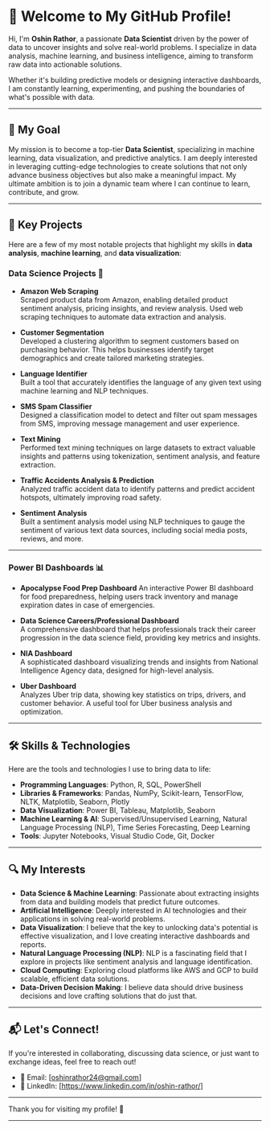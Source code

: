 # 👋 Welcome to My GitHub Profile!

Hi, I'm **Oshin Rathor**, a passionate **Data Scientist** driven by the power of data to uncover insights and solve real-world problems. I specialize in data analysis, machine learning, and business intelligence, aiming to transform raw data into actionable solutions.

Whether it's building predictive models or designing interactive dashboards, I am constantly learning, experimenting, and pushing the boundaries of what's possible with data.

---

## 🎯 My Goal

My mission is to become a top-tier **Data Scientist**, specializing in machine learning, data visualization, and predictive analytics. I am deeply interested in leveraging cutting-edge technologies to create solutions that not only advance business objectives but also make a meaningful impact. My ultimate ambition is to join a dynamic team where I can continue to learn, contribute, and grow.

---

## 🚀 Key Projects

Here are a few of my most notable projects that highlight my skills in **data analysis**, **machine learning**, and **data visualization**:

### **Data Science Projects** 🧠

- **Amazon Web Scraping**  
  Scraped product data from Amazon, enabling detailed product sentiment analysis, pricing insights, and review analysis. Used web scraping techniques to automate data extraction and analysis.

- **Customer Segmentation**  
  Developed a clustering algorithm to segment customers based on purchasing behavior. This helps businesses identify target demographics and create tailored marketing strategies.

- **Language Identifier**  
  Built a tool that accurately identifies the language of any given text using machine learning and NLP techniques.

- **SMS Spam Classifier**  
  Designed a classification model to detect and filter out spam messages from SMS, improving message management and user experience.

- **Text Mining**  
  Performed text mining techniques on large datasets to extract valuable insights and patterns using tokenization, sentiment analysis, and feature extraction.

- **Traffic Accidents Analysis & Prediction**  
  Analyzed traffic accident data to identify patterns and predict accident hotspots, ultimately improving road safety.

- **Sentiment Analysis**  
  Built a sentiment analysis model using NLP techniques to gauge the sentiment of various text data sources, including social media posts, reviews, and more.

---

### **Power BI Dashboards** 📊

- **Apocalypse Food Prep Dashboard** 
  An interactive Power BI dashboard for food preparedness, helping users track inventory and manage expiration dates in case of emergencies.

- **Data Science Careers/Professional Dashboard**  
  A comprehensive dashboard that helps professionals track their career progression in the data science field, providing key metrics and insights.

- **NIA Dashboard**  
  A sophisticated dashboard visualizing trends and insights from National Intelligence Agency data, designed for high-level analysis.

- **Uber Dashboard**  
  Analyzes Uber trip data, showing key statistics on trips, drivers, and customer behavior. A useful tool for Uber business analysis and optimization.

---

## 🛠️ Skills & Technologies

Here are the tools and technologies I use to bring data to life:

- **Programming Languages**: Python, R, SQL, PowerShell  
- **Libraries & Frameworks**: Pandas, NumPy, Scikit-learn, TensorFlow, NLTK, Matplotlib, Seaborn, Plotly  
- **Data Visualization**: Power BI, Tableau, Matplotlib, Seaborn  
- **Machine Learning & AI**: Supervised/Unsupervised Learning, Natural Language Processing (NLP), Time Series Forecasting, Deep Learning  
- **Tools**: Jupyter Notebooks, Visual Studio Code, Git, Docker

---

## 🔍 My Interests

- **Data Science & Machine Learning**: Passionate about extracting insights from data and building models that predict future outcomes.
- **Artificial Intelligence**: Deeply interested in AI technologies and their applications in solving real-world problems.
- **Data Visualization**: I believe that the key to unlocking data's potential is effective visualization, and I love creating interactive dashboards and reports.
- **Natural Language Processing (NLP)**: NLP is a fascinating field that I explore in projects like sentiment analysis and language identification.
- **Cloud Computing**: Exploring cloud platforms like AWS and GCP to build scalable, efficient data solutions.
- **Data-Driven Decision Making**: I believe data should drive business decisions and love crafting solutions that do just that.

---

## 📬 Let's Connect!

If you're interested in collaborating, discussing data science, or just want to exchange ideas, feel free to reach out!

- 📧 Email: [oshinrathor24@gmail.com]
- 🔗 LinkedIn: [https://www.linkedin.com/in/oshin-rathor/]

---

Thank you for visiting my profile! 🚀

---
